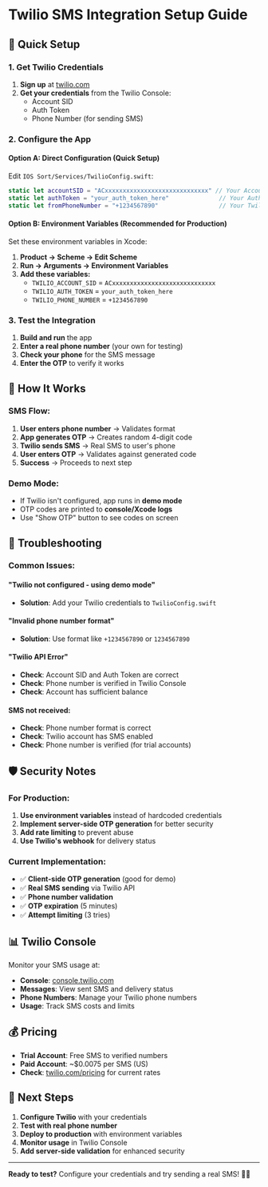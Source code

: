 # Twilio SMS Integration Setup Guide

## 🚀 Quick Setup

### 1. Get Twilio Credentials

1. **Sign up** at [twilio.com](https://www.twilio.com)
2. **Get your credentials** from the Twilio Console:
   - Account SID
   - Auth Token
   - Phone Number (for sending SMS)

### 2. Configure the App

#### Option A: Direct Configuration (Quick Setup)
Edit `IOS Sort/Services/TwilioConfig.swift`:

```swift
static let accountSID = "ACxxxxxxxxxxxxxxxxxxxxxxxxxxxxx" // Your Account SID
static let authToken = "your_auth_token_here"              // Your Auth Token
static let fromPhoneNumber = "+1234567890"                 // Your Twilio Phone Number
```

#### Option B: Environment Variables (Recommended for Production)
Set these environment variables in Xcode:

1. **Product → Scheme → Edit Scheme**
2. **Run → Arguments → Environment Variables**
3. **Add these variables:**
   - `TWILIO_ACCOUNT_SID` = `ACxxxxxxxxxxxxxxxxxxxxxxxxxxxxx`
   - `TWILIO_AUTH_TOKEN` = `your_auth_token_here`
   - `TWILIO_PHONE_NUMBER` = `+1234567890`

### 3. Test the Integration

1. **Build and run** the app
2. **Enter a real phone number** (your own for testing)
3. **Check your phone** for the SMS message
4. **Enter the OTP** to verify it works

## 📱 How It Works

### SMS Flow:
1. **User enters phone number** → Validates format
2. **App generates OTP** → Creates random 4-digit code
3. **Twilio sends SMS** → Real SMS to user's phone
4. **User enters OTP** → Validates against generated code
5. **Success** → Proceeds to next step

### Demo Mode:
- If Twilio isn't configured, app runs in **demo mode**
- OTP codes are printed to **console/Xcode logs**
- Use "Show OTP" button to see codes on screen

## 🔧 Troubleshooting

### Common Issues:

#### "Twilio not configured - using demo mode"
- **Solution**: Add your Twilio credentials to `TwilioConfig.swift`

#### "Invalid phone number format"
- **Solution**: Use format like `+1234567890` or `1234567890`

#### "Twilio API Error"
- **Check**: Account SID and Auth Token are correct
- **Check**: Phone number is verified in Twilio Console
- **Check**: Account has sufficient balance

#### SMS not received:
- **Check**: Phone number format is correct
- **Check**: Twilio account has SMS enabled
- **Check**: Phone number is verified (for trial accounts)

## 🛡️ Security Notes

### For Production:
1. **Use environment variables** instead of hardcoded credentials
2. **Implement server-side OTP generation** for better security
3. **Add rate limiting** to prevent abuse
4. **Use Twilio's webhook** for delivery status

### Current Implementation:
- ✅ **Client-side OTP generation** (good for demo)
- ✅ **Real SMS sending** via Twilio API
- ✅ **Phone number validation**
- ✅ **OTP expiration** (5 minutes)
- ✅ **Attempt limiting** (3 tries)

## 📊 Twilio Console

Monitor your SMS usage at:
- **Console**: [console.twilio.com](https://console.twilio.com)
- **Messages**: View sent SMS and delivery status
- **Phone Numbers**: Manage your Twilio phone numbers
- **Usage**: Track SMS costs and limits

## 💰 Pricing

- **Trial Account**: Free SMS to verified numbers
- **Paid Account**: ~$0.0075 per SMS (US)
- **Check**: [twilio.com/pricing](https://www.twilio.com/pricing) for current rates

## 🎯 Next Steps

1. **Configure Twilio** with your credentials
2. **Test with real phone number**
3. **Deploy to production** with environment variables
4. **Monitor usage** in Twilio Console
5. **Add server-side validation** for enhanced security

---

**Ready to test?** Configure your credentials and try sending a real SMS! 📱✨
